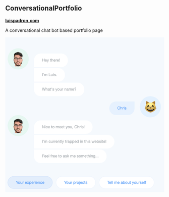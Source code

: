 ## ConversationalPortfolio

**[luispadron.com](https://luispadron.com)**

A conversational chat bot based portfolio page

![example](example.png)
